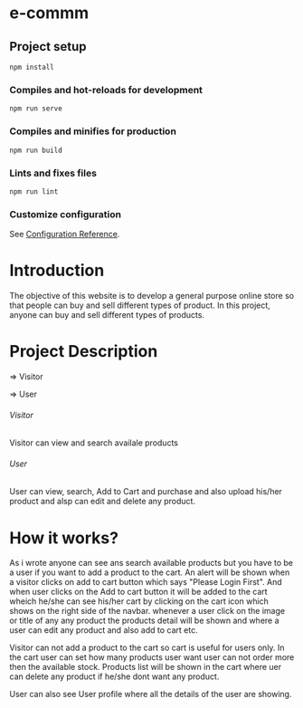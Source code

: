 # e-commm

## Project setup
```
npm install
```

### Compiles and hot-reloads for development
```
npm run serve
```

### Compiles and minifies for production
```
npm run build
```

### Lints and fixes files
```
npm run lint
```

### Customize configuration
See [Configuration Reference](https://cli.vuejs.org/config/).

<h1>Introduction</h1>
<p>The objective of this website is to develop a general purpose online store so that people can buy and sell different types of product. In this project, anyone can buy and sell different types of products.</p>

<h1>Project Description</h1>
<p>=> Visitor</p>
<p>=> User</p>

<h6>Visitor</h6>
<p>Visitor can view and search availale products</p>
<h6>User</h6>
<p>User can view, search, Add to Cart and purchase and also upload his/her product and alsp can edit and delete any product.</p>

<h1>How it works?</h1>
<p>As i wrote anyone can see ans search available products but you have to be a user if you want to add a product to the cart. An alert will be shown when a visitor clicks on add to cart button which says "Please Login First". And when user clicks on the Add to cart button it will be added to the cart wheich he/she can see his/her cart by clicking on the cart icon which shows on the right side of the navbar. whenever a user click on the image or title of any any product the products detail will be shown and where a user can edit any product and also add to cart etc. </p>
<p>Visitor can not add a product to the cart so cart is useful for users only. In the cart user can set how many products user want user can not order more then the available stock. Products list will be shown in the cart where uer can delete any product if he/she dont want any product.</p>
<p>User can also see User profile where all the details of the user are showing.</p>




